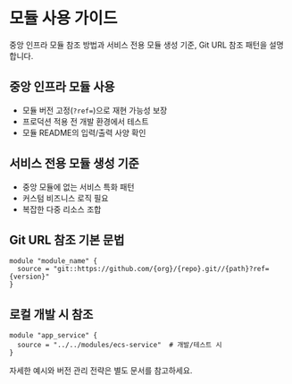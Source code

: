 # 모듈 사용 가이드

중앙 인프라 모듈 참조 방법과 서비스 전용 모듈 생성 기준, Git URL 참조 패턴을 설명합니다.

## 중앙 인프라 모듈 사용
- 모듈 버전 고정(`?ref=`)으로 재현 가능성 보장
- 프로덕션 적용 전 개발 환경에서 테스트
- 모듈 README의 입력/출력 사양 확인

## 서비스 전용 모듈 생성 기준
- 중앙 모듈에 없는 서비스 특화 패턴
- 커스텀 비즈니스 로직 필요
- 복잡한 다중 리소스 조합

## Git URL 참조 기본 문법
```hcl
module "module_name" {
  source = "git::https://github.com/{org}/{repo}.git//{path}?ref={version}"
}
```

## 로컬 개발 시 참조
```hcl
module "app_service" {
  source = "../../modules/ecs-service"  # 개발/테스트 시
}
```

자세한 예시와 버전 관리 전략은 별도 문서를 참고하세요.
